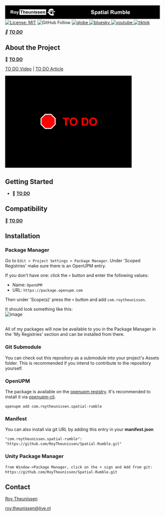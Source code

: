 [![Roy Theunissen](Documentation~/Github%20Header.jpg)](http://roytheunissen.com)
[![License: MIT](https://img.shields.io/badge/License-MIT-brightgreen.svg)](LICENSE.md)
![GitHub Follow](https://img.shields.io/github/followers/RoyTheunissen?label=RoyTheunissen&style=social)
<a href="https://roytheunissen.com" target="blank"><picture>
    <source media="(prefers-color-scheme: dark)" srcset="https://github.com/RoyTheunissen/RoyTheunissen/raw/master/globe_dark.png">
    <source media="(prefers-color-scheme: light)" srcset="https://github.com/RoyTheunissen/RoyTheunissen/raw/master/globe_light.png">
    <img alt="globe" src="globe_dark.png" width="20" height="20" />
</picture></a>
<a href="https://bsky.app/profile/roytheunissen.com" target="blank"><picture>
    <source media="(prefers-color-scheme: dark)" srcset="https://github.com/RoyTheunissen/RoyTheunissen/raw/master/bluesky_dark.png">
    <source media="(prefers-color-scheme: light)" srcset="https://github.com/RoyTheunissen/RoyTheunissen/raw/master/bluesky_light.png">
    <img alt="bluesky" src="bluesky_dark.png" width="20" height="20" />
</picture></a>
<a href="https://www.youtube.com/c/r_m_theunissen" target="blank"><picture>
    <source media="(prefers-color-scheme: dark)" srcset="https://github.com/RoyTheunissen/RoyTheunissen/raw/master/youtube_dark.png">
    <source media="(prefers-color-scheme: light)" srcset="https://github.com/RoyTheunissen/RoyTheunissen/raw/master/youtube_light.png">
    <img alt="youtube" src="youtube_dark.png" width="20" height="20" />
</picture></a> 
<a href="https://www.tiktok.com/@roy_theunissen" target="blank"><picture>
    <source media="(prefers-color-scheme: dark)" srcset="https://github.com/RoyTheunissen/RoyTheunissen/raw/master/tiktok_dark.png">
    <source media="(prefers-color-scheme: light)" srcset="https://github.com/RoyTheunissen/RoyTheunissen/raw/master/tiktok_light.png">
    <img alt="tiktok" src="tiktok_dark.png" width="20" height="20" />
</picture></a>

_🛑 <b><u>TO DO</u></b>_

## About the Project

🛑 <b><u>TO DO</u></b>

[TO DO Video](https://www.youtube.com/watch?v=dQw4w9WgXcQ)    |    [TO DO Article](https://blog.roytheunissen.com)

![Example](Documentation~/Example.gif)

## Getting Started

- 🛑 <b><u>TO DO</u></b>

## Compatibility

🛑 <b><u>TO DO</u></b>

## Installation

### Package Manager

Go to `Edit > Project Settings > Package Manager`. Under 'Scoped Registries' make sure there is an OpenUPM entry.

If you don't have one: click the `+` button and enter the following values:

- Name: `OpenUPM` <br />
- URL: `https://package.openupm.com` <br />

Then under 'Scope(s)' press the `+` button and add `com.roytheunissen`.

It should look something like this: <br />
![image](https://user-images.githubusercontent.com/3997055/185363839-37b3bb3d-f70c-4dbd-b30d-cc8a93b592bb.png)

<br />
All of my packages will now be available to you in the Package Manager in the 'My Registries' section and can be installed from there.
<br />


### Git Submodule

You can check out this repository as a submodule into your project's Assets folder. This is recommended if you intend to contribute to the repository yourself.

### OpenUPM
The package is available on the [openupm registry](https://openupm.com). It's recommended to install it via [openupm-cli](https://github.com/openupm/openupm-cli).

```
openupm add com.roytheunissen.spatial-rumble
```

### Manifest
You can also install via git URL by adding this entry in your **manifest.json**

```
"com.roytheunissen.spatial-rumble": "https://github.com/RoyTheunissen/Spatial-Rumble.git"
```

### Unity Package Manager
```
from Window->Package Manager, click on the + sign and Add from git: https://github.com/RoyTheunissen/Spatial-Rumble.git
```


## Contact
[Roy Theunissen](https://roytheunissen.com)

[roy.theunissen@live.nl](mailto:roy.theunissen@live.nl)
